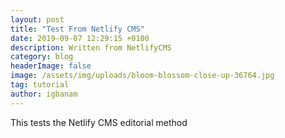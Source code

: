```yaml
---
layout: post
title: "Test From Netlify CMS"
date: 2019-09-07 12:29:15 +0100
description: Written from NetlifyCMS
category: blog
headerImage: false
image: /assets/img/uploads/bloom-blossom-close-up-36764.jpg
tag: tutorial
author: igbanam
---
```

This tests the Netlify CMS editorial method
